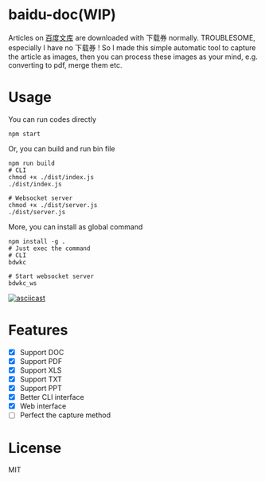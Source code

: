 # baidu-doc(WIP)
Articles on [百度文库](https://wenku.baidu.com) are downloaded with 下载券 normally. TROUBLESOME, especially I have no 下载券 ! So I made this simple automatic tool to capture the article as images, then you can process these images as your mind, e.g. converting to pdf, merge them etc.

# Usage
You can run codes directly
```
npm start
```
Or, you can build and run bin file
```
npm run build
# CLI
chmod +x ./dist/index.js
./dist/index.js

# Websocket server
chmod +x ./dist/server.js
./dist/server.js
```
More, you can install as global command
```
npm install -g .
# Just exec the command
# CLI
bdwkc

# Start websocket server
bdwkc_ws
```
[![asciicast](https://asciinema.org/a/fgosNTSMp25PpxvALPi7B3Qbd.svg)](https://asciinema.org/a/fgosNTSMp25PpxvALPi7B3Qbd)

# Features
- [x] Support DOC
- [x] Support PDF
- [x] Support XLS
- [x] Support TXT
- [x] Support PPT
- [x] Better CLI interface
- [x] Web interface
- [ ] Perfect the capture method

# License
MIT
